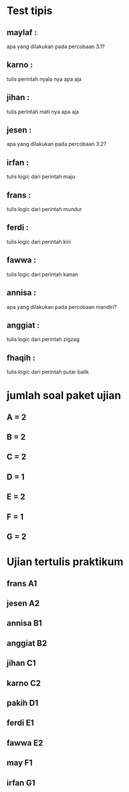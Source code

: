 # Test tipis

## maylaf :
apa yang dilakukan pada percobaan 3.1?

## karno :
tulis perintah nyala nya apa aja

## jihan :
tulis perintah mati nya apa aja

## jesen :
apa yang dilakukan pada percobaan 3.2?

## irfan :
tulis logic dari perintah maju

## frans :
tulis logic dari perintah mundur

## ferdi :
tulis logic dari perintah kiri

## fawwa :
tulis logic dari perintah kanan

## annisa :
apa yang dilakukan pada percobaan mandiri?

## anggiat :
tulis logic dari perintah zigzag

## fhaqih :
tulis logic dari perintah putar balik

# 
# jumlah soal paket ujian
## A = 2
## B = 2
## C = 2
## D = 1
## E = 2
## F = 1
## G = 2

# 
# Ujian tertulis praktikum

## frans A1
## jesen A2
## annisa B1
## anggiat B2
## jihan C1
## karno C2
## pakih D1
## ferdi E1
## fawwa E2
## may F1
## irfan G1
